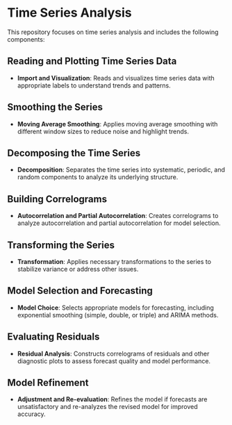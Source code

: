 # Time Series Analysis

This repository focuses on time series analysis and includes the following components:

## Reading and Plotting Time Series Data

- **Import and Visualization**: Reads and visualizes time series data with appropriate labels to understand trends and patterns.

## Smoothing the Series

- **Moving Average Smoothing**: Applies moving average smoothing with different window sizes to reduce noise and highlight trends.

## Decomposing the Time Series

- **Decomposition**: Separates the time series into systematic, periodic, and random components to analyze its underlying structure.

## Building Correlograms

- **Autocorrelation and Partial Autocorrelation**: Creates correlograms to analyze autocorrelation and partial autocorrelation for model selection.

## Transforming the Series

- **Transformation**: Applies necessary transformations to the series to stabilize variance or address other issues.

## Model Selection and Forecasting

- **Model Choice**: Selects appropriate models for forecasting, including exponential smoothing (simple, double, or triple) and ARIMA methods.

## Evaluating Residuals

- **Residual Analysis**: Constructs correlograms of residuals and other diagnostic plots to assess forecast quality and model performance.

## Model Refinement

- **Adjustment and Re-evaluation**: Refines the model if forecasts are unsatisfactory and re-analyzes the revised model for improved accuracy.


